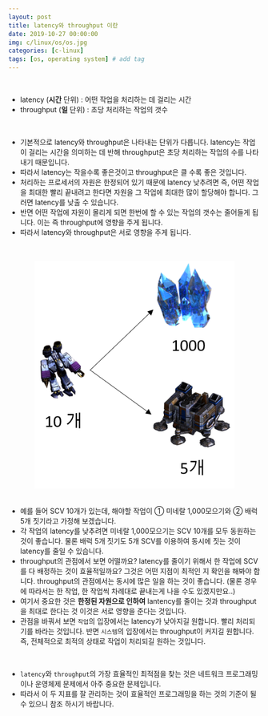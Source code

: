 ```yaml
---
layout: post
title: latency와 throughput 이란
date: 2019-10-27 00:00:00
img: c/linux/os/os.jpg
categories: [c-linux] 
tags: [os, operating system] # add tag
---
```


<br>

- latency (**시간** 단위) : 어떤 작업을 처리하는 데 걸리는 시간
- throughput (**일** 단위) : 초당 처리하는 작업의 갯수

<br>

- 기본적으로 latency와 throughput은 나타내는 단위가 다릅니다. latency는 작업이 걸리는 시간을 의미하는 데 반해 throughput은 초당 처리하는 작업의 수를 나타내기 때문입니다.
- 따라서 latency는 작을수록 좋은것이고 throughput은 클 수록 좋은 것입니다.
- 처리하는 프로세서의 자원은 한정되어 있기 때문에 latency 낮추려면 즉, 어떤 작업을 최대한 빨리 끝내려고 한다면 자원을 그 작업에 최대한 많이 할당해야 합니다. 그러면 latency를 낮출 수 있습니다.
- 반면 어떤 작업에 자원이 몰리게 되면 한번에 할 수 있는 작업의 갯수는 줄어들게 됩니다. 이는 즉 throughput에 영향을 주게 됩니다.
- 따라서 latency와 throughput은 서로 영향을 주게 됩니다.

<br>

<br>
<center><img src="../assets/img/c/linux/latency_and_throughput/0.png" alt="Drawing" style="width: 400px;"/></center>
<br>

- 예를 들어 SCV 10개가 있는데, 해야할 작업이 ① 미네랄 1,000모으기와 ② 배럭 5개 짓기라고 가정해 보겠습니다.
- 각 작업의 latency를 낮추려면 미네랄 1,000모으기는 SCV 10개를 모두 동원하는 것이 좋습니다. 물론 배럭 5개 짓기도 5개 SCV를 이용하여 동시에 짓는 것이 latency를 줄일 수 있습니다.
- throughput의 관점에서 보면 어떨까요? latency를 줄이기 위해서 한 작업에 SCV를 다 배정하는 것이 효율적일까요? 그것은 어떤 지점이 최적인 지 확인을 해봐야 합니다. throughput의 관점에서는 동시에 많은 일을 하는 것이 좋습니다. (물론 경우에 따라서는 한 작업, 한 작업씩 차례대로 끝내는게 나을 수도 있겠지만요..)
- 여기서 중요한 것은 **한정된 자원으로 인하여** lantency를 줄이는 것과 throughput을 최대로 한다는 것 이것은 서로 영향을 준다는 것입니다.
- 관점을 바꿔서 보면 `작업`의 입장에서는 latency가 낮아지길 원합니다. 빨리 처리되기를 바라는 것입니다. 반면 `시스템`의 입장에서는 throughput이 커지길 원합니다. 즉, 전체적으로 최적의 상태로 작업이 처리되길 원하는 것입니다.

<br>

- `latency`와 `throughput`의 가장 효율적인 최적점을 찾는 것은 네트워크 프로그래밍이나 운영체제 문제에서 아주 중요한 문제입니다.
- 따라서 이 두 지표를 잘 관리하는 것이 효율적인 프로그래밍을 하는 것의 기준이 될 수 있으니 참조 하시기 바랍니다.
